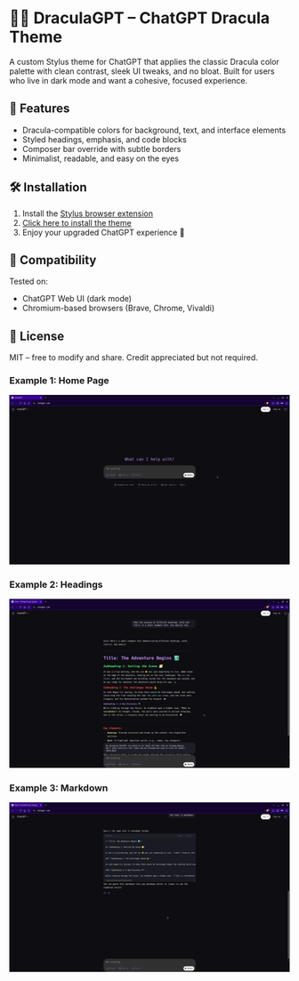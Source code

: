 # 🧛‍♂️ DraculaGPT – ChatGPT Dracula Theme

A custom Stylus theme for ChatGPT that applies the classic Dracula color palette with clean contrast, sleek UI tweaks, and no bloat. Built for users who live in dark mode and want a cohesive, focused experience.

## 🎨 Features
- Dracula-compatible colors for background, text, and interface elements
- Styled headings, emphasis, and code blocks
- Composer bar override with subtle borders
- Minimalist, readable, and easy on the eyes

## 🛠 Installation

1. Install the [Stylus browser extension](https://add0n.com/stylus.html)
2. [Click here to install the theme](https://github.com/stephenschoettler/DraculaGPT/raw/refs/heads/main/dracula-chatgpt.user.css)
3. Enjoy your upgraded ChatGPT experience 🧃

## 🧩 Compatibility
Tested on:
- ChatGPT Web UI (dark mode)
- Chromium-based browsers (Brave, Chrome, Vivaldi)

## 📄 License
MIT – free to modify and share. Credit appreciated but not required.

### Example 1: Home Page
![ChatGPT Dracula Homepage](markdown-demo-1.png)

### Example 2: Headings
![Markdown Format Display](markdown-demo-2.png)

### Example 3: Markdown
![Rendered Markdown](markdown-demo-3.png)
